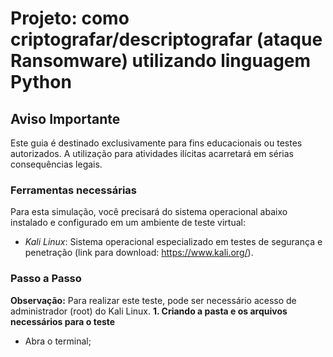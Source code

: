 # Projeto: como criptografar/descriptografar (ataque Ransomware) utilizando linguagem Python

## Aviso Importante
Este guia é destinado exclusivamente para fins educacionais ou testes autorizados. A utilização para atividades ilícitas acarretará em sérias consequências legais.

### Ferramentas necessárias

Para esta simulação, você precisará do sistema operacional abaixo instalado e configurado em um ambiente de teste virtual:

- *Kali Linux*: Sistema operacional especializado em testes de segurança e penetração (link para download: https://www.kali.org/).

### Passo a Passo  

**Observação:** Para realizar este teste, pode ser necessário acesso de administrador (root) do Kali Linux.
**1. Criando a pasta e os arquivos necessários para o teste**
- Abra o terminal;
